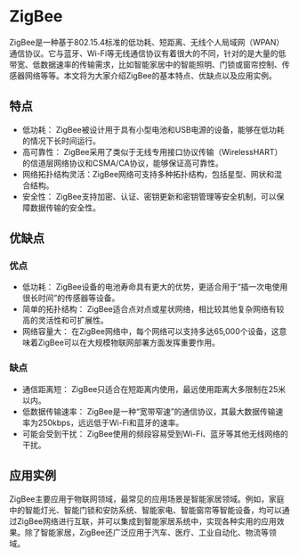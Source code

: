 # ZigBee
ZigBee是一种基于802.15.4标准的低功耗、短距离、无线个人局域网（WPAN）通信协议。它与蓝牙、Wi-Fi等无线通信协议有着很大的不同，针对的是大量的低带宽、低数据速率的传输需求，比如智能家居中的智能照明、门锁或窗帘控制、传感器网络等等。本文将为大家介绍ZigBee的基本特点、优缺点以及应用实例。

## 特点
* 低功耗： ZigBee被设计用于具有小型电池和USB电源的设备，能够在低功耗的情况下长时间运行。
* 高可靠性： ZigBee采用了类似于无线专用接口协议传输（WirelessHART）的信道层网络协议和CSMA/CA协议，能够保证高可靠性。
* 网络拓扑结构灵活：ZigBee网络可支持多种拓扑结构，包括星型、网状和混合结构。
* 安全性： ZigBee支持加密、认证、密钥更新和密钥管理等安全机制，可以保障数据传输的安全性。

## 优缺点
### 优点
* 低功耗： ZigBee设备的电池寿命具有更大的优势，更适合用于“插一次电使用很长时间”的传感器等设备。
* 简单的拓扑结构： ZigBee适合点对点或星状网络，相比较其他复杂网络有较高的灵活性和可扩展性。
* 网络容量大： 在ZigBee网络中，每个网络可以支持多达65,000个设备，这意味着ZigBee可以在大规模物联网部署方面发挥重要作用。

### 缺点
* 通信距离短： ZigBee只适合在短距离内使用，最远使用距离大多限制在25米以内。
* 低数据传输速率： ZigBee是一种“宽带窄速”的通信协议，其最大数据传输速率为250kbps，远远低于Wi-Fi和蓝牙的速率。
* 可能会受到干扰： ZigBee使用的频段容易受到Wi-Fi、蓝牙等其他无线网络的干扰。

## 应用实例
ZigBee主要应用于物联网领域，最常见的应用场景是智能家居领域。例如，家庭中的智能灯光、智能门锁和安防系统、智能家电、智能窗帘等智能设备，均可以通过ZigBee网络进行互联，并可以集成到智能家居系统中，实现各种实用的应用效果。除了智能家居，ZigBee还广泛应用于汽车、医疗、工业自动化、物流等领域。